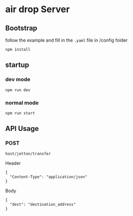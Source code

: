 # air drop Server

## Bootstrap

follow the example and fill in the `.yaml` file in /config folder

```
npm install
```

## startup

### dev mode

```
npm run dev
```

### normal mode

```
npm run start
```

## API Usage

### POST

```
host/jetton/transfer
```

Header

```
{
  "Content-Type": "application/json"
}
```

Body

```
{
  "dest": "destination_address"
}
```
